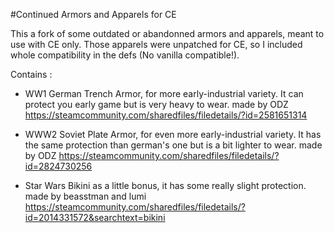 #Continued Armors and Apparels for CE

This a fork of some outdated or abandonned armors and apparels, meant to use with CE only. Those apparels were unpatched for CE, so I included whole compatibility in the defs (No vanilla compatible!).

Contains :

- WW1 German Trench Armor, for more early-industrial variety. It can protect you early game but is very heavy to wear. 
 made by ODZ https://steamcommunity.com/sharedfiles/filedetails/?id=2581651314

- WWW2 Soviet Plate Armor, for even more early-industrial variety. It has the same protection than german's one but is a bit lighter to wear.
 made by ODZ https://steamcommunity.com/sharedfiles/filedetails/?id=2824730256

- Star Wars Bikini as a little bonus, it has some really slight protection.
made by beasstman and lumi
https://steamcommunity.com/sharedfiles/filedetails/?id=2014331572&searchtext=bikini

